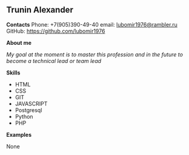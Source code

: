 **Trunin Alexander**
----------------------

**Contacts**
Phone: +7(905)390-49-40
email: lubomir1976@rambler.ru
GitHub: https://github.com/lubomir1976

**About me**

*My goal at the moment is to master this profession and in the future to become a technical lead or team lead*

**Skills**

+ HTML
+ CSS
+ GIT
+ JAVASCRIPT
+ Postgresql
+ Python
+ PHP


**Examples**

None


